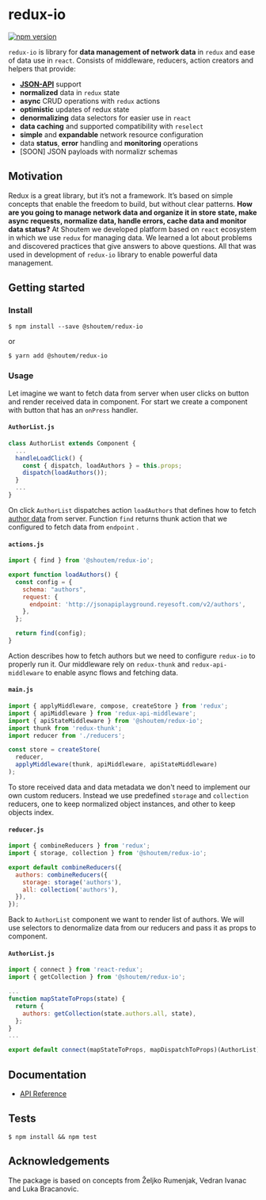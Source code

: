 # redux-io

[![npm version](https://badge.fury.io/js/%40shoutem%2Fredux-io.svg)](https://badge.fury.io/js/%40shoutem%2Fredux-io)

`redux-io` is library for **data management of network data** in `redux` and ease of data use in `react`. Consists of middleware, reducers, action creators and helpers that provide:

* [**JSON-API**](http://jsonapi.org/) support
* **normalized** data in `redux` state
* **async** CRUD operations with `redux` actions
* **optimistic** updates of redux state
* **denormalizing** data selectors for easier use in `react`
* **data caching** and supported compatibility with `reselect`
* **simple** and **expandable** network resource configuration
* data **status**, **error** handling and **monitoring** operations
* \[SOON\] JSON payloads with normalizr schemas

## Motivation

Redux is a great library, but it’s not a framework. It’s based on simple concepts that enable the freedom to build, but without clear patterns. **How are you going to manage network data and organize it in store state, make async requests, normalize data, handle errors, cache data and monitor data status?** At Shoutem we developed platform based on `react` ecosystem in which we use `redux` for managing data. We learned a lot about problems and discovered practices that give answers to above questions. All that was used in development of `redux-io` library to enable powerful data management.

## Getting started

### Install

```text
$ npm install --save @shoutem/redux-io
```

or

```text
$ yarn add @shoutem/redux-io
```

### Usage

Let imagine we want to fetch data from server when user clicks on button and render received data in component. For start we create a component with button that has an `onPress` handler.

#### `AuthorList.js`

```javascript
class AuthorList extends Component {
  ...
  handleLoadClick() {
    const { dispatch, loadAuthors } = this.props;
    dispatch(loadAuthors());  
  }
  ... 
}
```

On click `AuthorList` dispatches action `loadAuthors` that defines how to fetch [author data](http://jsonapiplayground.reyesoft.com/v2/authors) from server. Function `find` returns thunk action that we configured to fetch data from `endpoint` .

#### `actions.js`

```javascript
import { find } from '@shoutem/redux-io';

export function loadAuthors() {
  const config = {
    schema: "authors",
    request: {
      endpoint: 'http://jsonapiplayground.reyesoft.com/v2/authors',
    },
  };

  return find(config);
}
```

Action describes how to fetch authors but we need to configure `redux-io` to properly run it. Our middleware rely on `redux-thunk` and `redux-api-middleware` to enable async flows and fetching data.

#### `main.js`

```javascript
import { applyMiddleware, compose, createStore } from 'redux';
import { apiMiddleware } from 'redux-api-middleware';
import { apiStateMiddleware } from '@shoutem/redux-io';
import thunk from 'redux-thunk';
import reducer from './reducers';

const store = createStore(
  reducer,
  applyMiddleware(thunk, apiMiddleware, apiStateMiddleware)
);
```

To store received data and data metadata we don't need to implement our own custom reducers. Instead we use predefined `storage` and `collection` reducers, one to keep normalized object instances, and other to keep objects index.

#### `reducer.js`

```javascript
import { combineReducers } from 'redux';
import { storage, collection } from '@shoutem/redux-io';

export default combineReducers({
  authors: combineReducers({  
    storage: storage('authors'),
    all: collection('authors'),
  }),
});
```

Back to `AuthorList` component we want to render list of authors. We will use selectors to denormalize data from our reducers and pass it as props to component.

#### `AuthorList.js`

```javascript
import { connect } from 'react-redux';
import { getCollection } from '@shoutem/redux-io';

...
function mapStateToProps(state) {
  return {
    authors: getCollection(state.authors.all, state),   
  };
}
...

export default connect(mapStateToProps, mapDispatchToProps)(AuthorList);
```

## Documentation

* [API Reference](https://github.com/shoutem/redux-io/tree/develop/docs/api)

## Tests

```text
$ npm install && npm test
```

## Acknowledgements

The package is based on concepts from Željko Rumenjak, Vedran Ivanac and Luka Bracanovic.


